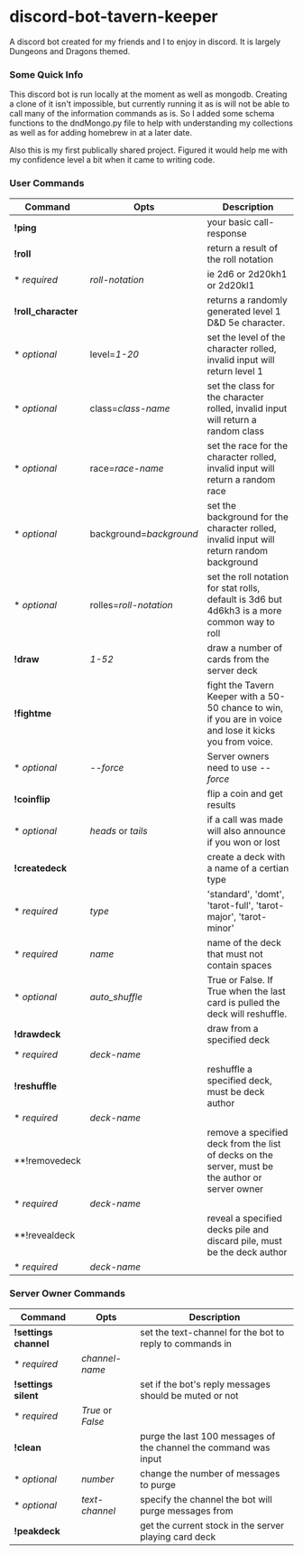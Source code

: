 # discord-bot-tavern-keeper
A discord bot created for my friends and I to enjoy in discord. It is largely Dungeons and Dragons themed.

### __Some Quick Info__
This discord bot is run locally at the moment as well as mongodb. Creating a clone of it isn't impossible, but currently running it as is will not be able to call many of the information commands as is. So I added some schema functions to the dndMongo.py file to help with understanding my collections as well as for adding homebrew in at a later date.

Also this is my first publically shared project. Figured it would help me with my confidence level a bit when it came to writing code.

### __User Commands__
| Command     | Opts | Description                               |
| ----------- | ---- | ----------------------------------------- |
| **!ping**   | |your basic call-response                       |
| **!roll** | | return a result of the roll notation |
| * *required* | *roll-notation* |  ie 2d6 or 2d20kh1 or 2d20kl1  | 
| **!roll_character** | | returns a randomly generated level 1 D&D 5e character. |
| * *optional* | level=*1-20* | set the level of the character rolled, invalid input will return level 1 |
| * *optional* | class=*class-name* | set the class for the character rolled, invalid input will return a random class |
| * *optional* | race=*race-name* | set the race for the character rolled, invalid input will return a random race |
| * *optional* | background=*background* | set the background for the character rolled, invalid input will return random background |
| * *optional* | rolles=*roll-notation* | set the roll notation for stat rolls, default is 3d6 but 4d6kh3 is a more common way to roll |
| **!draw** | *1-52* | draw a number of cards from the server deck |
| **!fightme** | | fight the Tavern Keeper with a 50-50 chance to win, if you are in voice and lose it kicks you from voice. |
| * *optional* | *--force* |  Server owners need to use *--force* |
| **!coinflip** | | flip a coin and get results |
| * *optional* |  *heads* or *tails* | if a call was made will also announce if you won or lost |
| **!createdeck** | | create a deck with a name of a certian type |
| * *required* | *type* | 'standard', 'domt', 'tarot-full', 'tarot-major', 'tarot-minor' |
| * *required* | *name* | name of the deck that must not contain spaces |
| * *optional* | *auto_shuffle* | True or False. If True when the last card is pulled the deck will reshuffle. |
| **!drawdeck** | | draw from a specified deck |
| * *required* | *deck-name* | |
| **!reshuffle** | | reshuffle a specified deck, must be deck author |
| * *required* | *deck-name* | |
| **!removedeck | | remove a specified deck from the list of decks on the server, must be the author or server owner |
| * *required* | *deck-name* | |
| **!revealdeck | | reveal a specified decks pile and discard pile, must be the deck author |
| * *required* | *deck-name* | |

### __Server Owner Commands__
| Command     | Opts | Description                               |
| ----------- | ---- | ----------------------------------------- |
| **!settings channel** | | set the text-channel for the bot to reply to commands in |
| * *required* | *channel-name* | |
| **!settings silent** | | set if the bot's reply messages should be muted or not
| * *required* | *True* or *False* | |
| **!clean** | | purge the last 100 messages of the channel the command was input |
| * *optional* | *number* | change the number of messages to purge |
| * *optional* | *text-channel* | specify the channel the bot will purge messages from |
| **!peakdeck** | | get the current stock in the server playing card deck |

